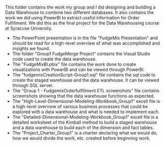 This folder contains the work my group and I did designing and building a Data Warehouse to combine two different databases. It also contains the work we did using PowerBI to extract useful information for Order Fulfillment. We did this as the final project for the Data Warehousing course at Syracuse University.

  - The PowerPoint presentation is in the file "FudgeMix Presentation" and should be read for a high-level overview of what was accomplished and insights we found.
  - The folder "Group1 FudgeMerge Project" contains the Visual Studio code used to create the data warehouse.
  - The "FudgeMixBI.pbix" file contains the work done to create visualizations with PowerBI and can be viewed through PowerBI.
  - The "fudgemixCreationScript-Group1.sql" file contains the sql code to create the staged warehouse and the data warehouse. It can be viewed through SQL server.
  - The "Group 1 - FudgemixOrderfulfillment ETL screenshots" file contains screenshots showing that the data warehouse functions as expected.
  - The "High-Level-Dimensional-Modeling-Workbook_Group1" excell file is a high-level overview of various business processes that could be explored with a data warehouse and what is needed to implement each.
  - The "Detailed-Dimensional-Modeling-Workbook_Group1" excell file is a detailed worksheet of the Kimball method to build a staged warehouse and a data warehouse to build each of the dimension and fact tables.
  - The "Project_Charter_Group1" is a charter declaring what we would do, how we would divide the work, etc. created before beginning work.
